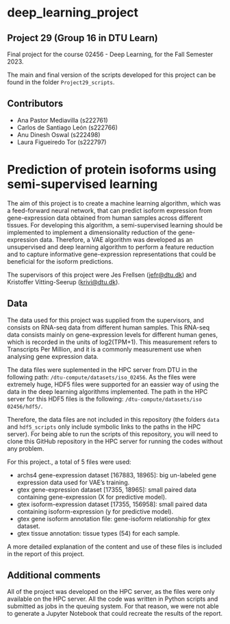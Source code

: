 # deep_learning_project

##  Project 29 (Group 16 in DTU Learn)

Final project for the course 02456 - Deep Learning, for the Fall Semester 2023.

The main and final version of the scripts developed for this project can be found in the folder `Project29_scripts`.

## Contributors

-   Ana Pastor Mediavilla (s222761)
-   Carlos de Santiago León (s222766)
-   Anu Dinesh Oswal (s222498)
-   Laura Figueiredo Tor (s222797)

# Prediction of protein isoforms using semi-supervised learning

The aim of this project is to create a machine learning algorithm, which was a feed-forward neural network, that can predict isoform expression from gene-expression data obtained from human samples across different tissues. For developing this algorithm, a semi-supervised learning should be implemented to implement a dimensionality reduction of the gene-expression data. Therefore, a VAE algorithm was developed as an unsupervised and deep learning algorithm to perform a feature reduction and to capture informative gene-expression representations that could be beneficial for the isoform predictions.

The supervisors of this project were Jes Frellsen (jefr@dtu.dk) and Kristoffer Vitting-Seerup (krivi@dtu.dk).

## Data

The data used for this project was supplied from the supervisors, and consists on RNA-seq data from different human samples. This RNA-seq data consists mainly on gene-expression levels for different human genes, which is recorded in the units of log2(TPM+1). This measurement refers to Transcripts Per Million, and it is a commonly measurement use when analysing gene expression data.

The data files were suplemented in the HPC server from DTU in the following path: `/dtu-compute/datasets/iso_02456`. As the files were extremely huge, HDF5 files were supported for an eassier way of using the data in the deep learning algorithms implemented. The path in the HPC server for this HDF5 files is the following: `/dtu-compute/datasets/iso 02456/hdf5/`.

Therefore, the data files are not included in this repository (the folders `data` and `hdf5_scripts` only include symbolic links to the paths in the HPC server). For being able to run the scripts of this repository, you will need to clone this GitHub repository in the HPC server for running the codes without any problem.

For this project., a total of 5 files were used:

-   archs4 gene-expression dataset [167883, 18965]: big un-labeled gene expression data used for VAE’s training.
-   gtex gene-expression dataset [17355, 18965]: small paired data containing gene-expression (X for predictive model).
-   gtex isoform-expression dataset [17355, 156958]: small paired data containing isoform-expression (y for predictive model).
-   gtex gene isoform annotation file: gene-isoform relationship for gtex dataset.
-   gtex tissue annotation: tissue types (54) for each sample.

A more detailed explanation of the content and use of these files is included in the report of this project.

## Additional comments

All of the project was developed on the HPC server, as the files were only available on the HPC server. All the code was written in Python scripts and submitted as jobs in the queuing system. For that reason, we were not able to generate a Jupyter Notebook that could recreate the results of the report.
